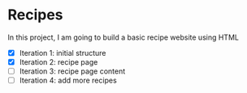 # Recipes

In this project, I am going to build a basic recipe website using HTML

- [x] Iteration 1: initial structure
- [x] Iteration 2: recipe page
- [ ] Iteration 3: recipe page content
- [ ] Iteration 4: add more recipes